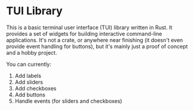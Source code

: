 # TUI Library

This is a basic terminal user interface (TUI) library written in Rust. It provides a set of widgets for building interactive command-line applications. It's not a crate, or anywhere near finishing (it doesn't even provide event handling for buttons), but it's mainly just a proof of concept and a hobby project.

You can currently:

1. Add labels
2. Add sliders
3. Add checkboxes
4. Add buttons
5. Handle events (for sliders and checkboxes)